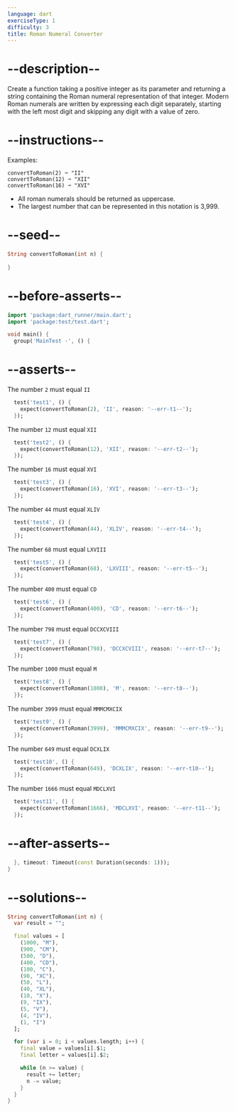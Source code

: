 ```yaml
---
language: dart
exerciseType: 1
difficulty: 3
title: Roman Numeral Converter
---
```


# --description--

Create a function taking a positive integer as its parameter and returning a string containing the Roman numeral representation of that integer. Modern Roman numerals are written by expressing each digit separately, starting with the left most digit and skipping any digit with a value of zero.

# --instructions--

Examples:
```
convertToRoman(2) ➞ "II"
convertToRoman(12) ➞ "XII"
convertToRoman(16) ➞ "XVI"
```

- All roman numerals should be returned as uppercase.
- The largest number that can be represented in this notation is 3,999.

# --seed--

```dart
String convertToRoman(int n) {
  
}
```

# --before-asserts--

```dart
import 'package:dart_runner/main.dart';
import 'package:test/test.dart';

void main() {
  group('MainTest -', () {
```

# --asserts--

The number `2` must equal `II` 

```dart
  test('test1', () {
    expect(convertToRoman(2), 'II', reason: '--err-t1--');
  });
```

The number `12` must equal `XII` 

```dart
  test('test2', () {
    expect(convertToRoman(12), 'XII', reason: '--err-t2--');
  });
```

The number `16` must equal `XVI` 

```dart
  test('test3', () {
    expect(convertToRoman(16), 'XVI', reason: '--err-t3--');
  });
```

The number `44` must equal `XLIV` 

```dart
  test('test4', () {
    expect(convertToRoman(44), 'XLIV', reason: '--err-t4--');
  });
```

The number `68` must equal `LXVIII` 

```dart
  test('test5', () {
    expect(convertToRoman(68), 'LXVIII', reason: '--err-t5--');
  });
```

The number `400` must equal `CD` 

```dart
  test('test6', () {
    expect(convertToRoman(400), 'CD', reason: '--err-t6--');
  });
```

The number `798` must equal `DCCXCVIII` 

```dart
  test('test7', () {
    expect(convertToRoman(798), 'DCCXCVIII', reason: '--err-t7--');
  });
```

The number `1000` must equal `M` 

```dart
  test('test8', () {
    expect(convertToRoman(1000), 'M', reason: '--err-t8--');
  });
```

The number `3999` must equal `MMMCMXCIX` 

```dart
  test('test9', () {
    expect(convertToRoman(3999), 'MMMCMXCIX', reason: '--err-t9--');
  });
```

The number `649` must equal `DCXLIX` 

```dart
  test('test10', () {
    expect(convertToRoman(649), 'DCXLIX', reason: '--err-t10--');
  });
```

The number `1666` must equal `MDCLXVI` 

```dart
  test('test11', () {
    expect(convertToRoman(1666), 'MDCLXVI', reason: '--err-t11--');
  });
```

# --after-asserts--

```dart
  }, timeout: Timeout(const Duration(seconds: 1)));
}
```

# --solutions--

```dart
String convertToRoman(int n) {
  var result = "";

  final values = [
    (1000, "M"),
    (900, "CM"),
    (500, "D"),
    (400, "CD"),
    (100, "C"),
    (90, "XC"),
    (50, "L"),
    (40, "XL"),
    (10, "X"),
    (9, "IX"),
    (5, "V"),
    (4, "IV"),
    (1, "I")
  ];

  for (var i = 0; i < values.length; i++) {
    final value = values[i].$1;
    final letter = values[i].$2;

    while (n >= value) {
      result += letter;
      n -= value;
    }
  }
}
```
